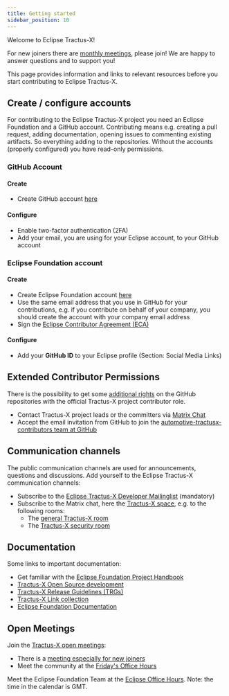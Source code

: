 ```yaml
---
title: Getting started
sidebar_position: 10
---
```


Welcome to Eclipse Tractus-X!

For new joiners there are [monthly meetings](https://eclipse-tractusx.github.io/community/open-meetings#NewJoiner%20-%20Office%20Hour), please join! We are happy to answer questions and to support you!

This page provides information and links to relevant resources before you start contributing to Eclipse Tractus-X.

## Create / configure accounts

For contributing to the Eclipse Tractus-X project you need an Eclipse Foundation and a GitHub account. Contributing means e.g. creating a pull request, adding documentation, opening issues to commenting existing artifacts. So everything adding to the repositories. Without the accounts (properly configured) you have read-only permissions.

### GitHub Account

#### Create

- Create GitHub account [here](https://github.com/signup)

#### Configure

- Enable two-factor authentication (2FA)
- Add your email, you are using for your Eclipse account, to your GitHub account

### Eclipse Foundation account

#### Create

- Create Eclipse Foundation account [here](https://accounts.eclipse.org/user/register)
- Use the same email address that you use in GitHub for your contributions, e.g. if you contribute on behalf of your company, you should create the account with your company email address
- Sign the [Eclipse Contributor Agreement (ECA)](https://www.eclipse.org/legal/ECA.php)

#### Configure

- Add your **GitHub ID** to your Eclipse profile (Section: Social Media Links)

## Extended Contributor Permissions

There is the possibility to get some [additional rights](/docs/oss/contributor-committer#official-project-contributor) on the GitHub repositories with the official Tractus-X project contributor role.

- Contact Tractus-X project leads or the committers via [Matrix Chat](https://chat.eclipse.org/#/room/#tractusx:matrix.eclipse.org)
- Accept the email invitation from GitHub to join the [automotive-tractusx-contributors team at GitHub](https://github.com/orgs/eclipse-tractusx/teams)

## Communication channels

The public communication channels are used for announcements, questions and discussions.
Add yourself to the Eclipse Tractus-X communication channels:

- Subscribe to the [Eclipse Tractus-X Developer Mailinglist](https://accounts.eclipse.org/mailing-list/tractusx-dev) (mandatory)
- Subscribe to the Matrix chat, here the [Tractus-X space](https://chat.eclipse.org/#/room/#automotive.tractusx:matrix.eclipse.org), e.g. to the following rooms:
  - The [general Tractus-X room](https://chat.eclipse.org/#/room/#tractusx:matrix.eclipse.org)
  - The [Tractus-X security room](https://chat.eclipse.org/#/room/#tractusx-security:matrix.eclipse.org)

## Documentation

Some links to important documentation:

- Get familiar with the [Eclipse Foundation Project Handbook](https://www.eclipse.org/projects/handbook/)
- [Tractus-X Open Source development](/docs/category/open-source-development)
- [Tractus-X Release Guidelines (TRGs)](/docs/release)
- [Tractus-X Link collection](/docs/dev_links)
- [Eclipse Foundation Documentation](/docs/dev_links#eclipse-foundation-documentation)

## Open Meetings

Join the [Tractus-X open meetings](/community/open-meetings):

- There is a [meeting especially for new joiners](https://eclipse-tractusx.github.io/community/open-meetings#NewJoiner%20-%20Office%20Hour)
- Meet the community at the [Friday's Office Hours](https://eclipse-tractusx.github.io/community/open-meetings#Community%20Office%20Hour)

Meet the Eclipse Foundation Team at the [Eclipse Office Hours](https://www.eclipse.org/projects/calendar/). Note: the time in the calendar is GMT.

